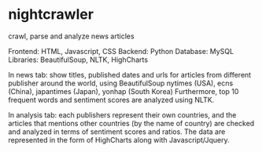 # nightcrawler
crawl, parse and analyze news articles

Frontend: HTML, Javascript, CSS
Backend: Python 
Database: MySQL
Libraries: BeautifulSoup, NLTK, HighCharts

In news tab: show titles, published dates and urls for articles from different publisher around the world, using BeautifulSoup
nytimes (USA), ecns (China), japantimes (Japan), yonhap (South Korea)
Furthermore, top 10 frequent words and sentiment scores are analyzed using NLTK.

In analysis tab: each publishers represent their own countries, and the articles that mentions other countries (by the name of country) are checked and analyzed in terms of sentiment scores and ratios.
The data are represented in the form of HighCharts along with Javascript/Jquery.
